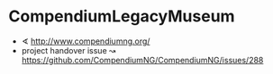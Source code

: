 # CompendiumLegacyMuseum

 * ∢ http://www.compendiumng.org/
 * project handover issue ↝ https://github.com/CompendiumNG/CompendiumNG/issues/288
